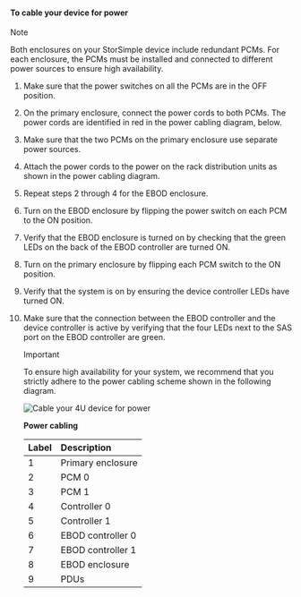 <!--author=alkohli last changed: 9/16/15-->


#### <a name="to-cable-your-device-for-power"></a>To cable your device for power
> [!NOTE]
> Both enclosures on your StorSimple device include redundant PCMs. For each enclosure, the PCMs must be installed and connected to different power sources to ensure high availability.
> 
> 

1. Make sure that the power switches on all the PCMs are in the OFF position.
2. On the primary enclosure, connect the power cords to both PCMs. The power cords are identified in red in the power cabling diagram, below.
3. Make sure that the two PCMs on the primary enclosure use separate power sources.
4. Attach the power cords to the power on the rack distribution units as shown in the power cabling diagram.
5. Repeat steps 2 through 4 for the EBOD enclosure.
6. Turn on the EBOD enclosure by flipping the power switch on each PCM to the ON position.
7. Verify that the EBOD enclosure is turned on by checking that the green LEDs on the back of the EBOD controller are turned ON.
8. Turn on the primary enclosure by flipping each PCM switch to the ON position.
9. Verify that the system is on by ensuring the device controller LEDs have turned ON.
10. Make sure that the connection between the EBOD controller and the device controller is active by verifying that the four LEDs next to the SAS port on the EBOD controller are green.
    
    > [!IMPORTANT]
    > To ensure high availability for your system, we recommend that you strictly adhere to the power cabling scheme shown in the following diagram.
    > 
    > 
    
    ![Cable your 4U device for power](https://docstestmedia1.blob.core.windows.net/azure-media/includes/media/storsimple-cable-8600-for-power/HCSCableYour4UDeviceforPower.png)
    
    **Power cabling**
    
    | Label | Description |
    |:--- |:--- |
    | 1 |Primary enclosure |
    | 2 |PCM 0 |
    | 3 |PCM 1 |
    | 4 |Controller 0 |
    | 5 |Controller 1 |
    | 6 |EBOD controller 0 |
    | 7 |EBOD controller 1 |
    | 8 |EBOD enclosure |
    | 9 |PDUs |


